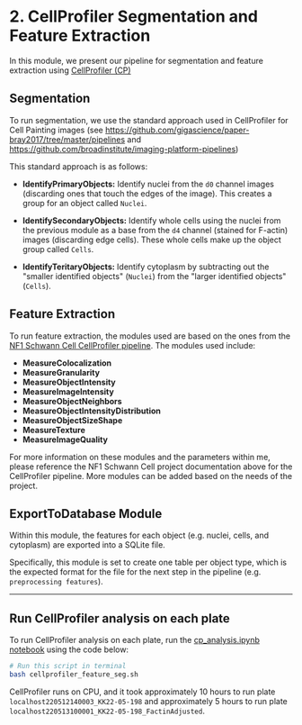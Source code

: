 # 2. CellProfiler Segmentation and Feature Extraction

In this module, we present our pipeline for segmentation and feature extraction using [CellProfiler (CP)](https://cellprofiler.org/)

## Segmentation

To run segmentation, we use the standard approach used in CellProfiler for Cell Painting images (see https://github.com/gigascience/paper-bray2017/tree/master/pipelines and https://github.com/broadinstitute/imaging-platform-pipelines)

This standard approach is as follows:

- **IdentifyPrimaryObjects:** Identify nuclei from the `d0` channel images (discarding ones that touch the edges of the image). This creates a group for an object called `Nuclei`.

- **IdentifySecondaryObjects:** Identify whole cells using the nuclei from the previous module as a base from the `d4` channel (stained for F-actin) images (discarding edge cells). These whole cells make up the object group called `Cells`.

- **IdentifyTeritaryObjects:** Identify cytoplasm by subtracting out the "smaller identified objects" (`Nuclei`) from the "larger identified objects" (`Cells`). 

## Feature Extraction

To run feature extraction, the modules used are based on the ones from the [NF1 Schwann Cell CellProfiler pipeline](https://github.com/WayScience/NF1_SchwannCell_data/tree/main/CellProfiler_pipelines).
The modules used include:

- **MeasureColocalization**
- **MeasureGranularity**
- **MeasureObjectIntensity** 
- **MeasureImageIntensity**
- **MeasureObjectNeighbors**
- **MeasureObjectIntensityDistribution**
- **MeasureObjectSizeShape**
- **MeasureTexture**
- **MeasureImageQuality**

For more information on these modules and the parameters within me, please reference the NF1 Schwann Cell project documentation above for the CellProfiler pipeline.
More modules can be added based on the needs of the project.

## ExportToDatabase Module

Within this module, the features for each object (e.g. nuclei, cells, and cytoplasm) are exported into a SQLite file.

Specifically, this module is set to create one table per object type, which is the expected format for the file for the next step in the pipeline (e.g. `preprocessing features`).

--- 
## Run CellProfiler analysis on each plate

To run CellProfiler analysis on each plate, run the [cp_analysis.ipynb notebook](cp_analysis.ipynb) using the code below:

```bash
# Run this script in terminal
bash cellprofiler_feature_seg.sh
```

CellProfiler runs on CPU, and it took approximately 10 hours to run plate `localhost220512140003_KK22-05-198` and approximately 5 hours to run plate `localhost220513100001_KK22-05-198_FactinAdjusted`. 
